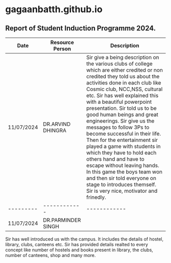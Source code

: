 
# gagaanbatth.github.io
## Report of Student Induction Programme 2024.
| Date | Resource Person | Description |
| ----------- | ------------ | -------- |
| 11/07/2024 | DR.ARVIND DHINGRA  | Sir give a being description on the various clubs of college which are either credited or non credited they told us about the activities done in each club like Cosmic club, NCC,NSS, cultural etc. Sir has well explained this with a beautiful powerpoint presentation. Sir told us to be good human beings and great engineerings. Sir give us the messages to follow 3Ps to become successful in their life. Then for the entertainment sir played a game with students in which they have to hold each others hand and have to escape without leaving hands.  In this game the boys team won and then sir told everyone on stage to introduces themself. Sir is very nice, motivator and frinedly. |
| --------- | ------------ | ------------|
| 11/07/2024 | DR.PARMINDER SINGH |
Sir has well introduced us with the campus. It includes the details of hostel, library, clubs, canteens etc. Sir has provided details realted to every concept like number of hostels and books present in library, the clubs, number of canteens, shop and many more.
